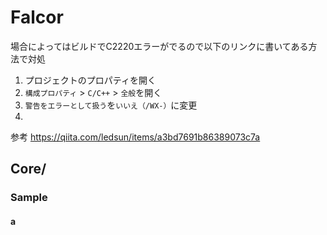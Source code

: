 # Falcor
場合によってはビルドでC2220エラーがでるので以下のリンクに書いてある方法で対処
1.  プロジェクトのプロパティを開く
2.  `構成プロパティ`  >  `C/C++`  >  `全般`を開く
3.  `警告をエラーとして扱う`を`いいえ（/WX-）`に変更
4. 
参考 https://qiita.com/ledsun/items/a3bd7691b86389073c7a

## Core/

### Sample

#### a


<!--stackedit_data:
eyJoaXN0b3J5IjpbLTE1MTkzMDU5MzcsLTcyNjcxMzExMSwtMT
AwMjY0Mzg0LDg5MTAxMjA0OF19
-->